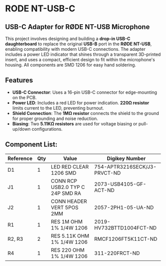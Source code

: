 # RODE NT-USB-C

## USB-C Adapter for RØDE NT-USB Microphone

This project involves designing and building a **drop-in USB-C daughterboard** to replace the original **USB-B** port in the **RØDE NT-USB**, enabling compatibility with modern USB-C connections.
The adapter includes a power LED indicator that shines through a transparent 3D-printed insert, and uses a compact, efficient design to fit within the microphone's housing.
All components are SMD 1206 for easy hand soldering.

## Features

- **USB-C Connector**: Uses a 16-pin USB-C connector for edge-mounting on the PCB.
- **Power LED**: Includes a red LED for power indication. **220Ω resistor** limits current to the LED, preventing burnout.
- **Shield Connection**: The **1MΩ resistor** connects the shield to the ground for proper grounding and noise reduction.
- **Biasing**: Two **5.11KΩ resistors** are used for voltage biasing or pull-up/down configurations.

## Component List:

| Reference | Qty | Value                            | Digikey Number               |
|-----------|-----|----------------------------------|------------------------------|
| D1        | 1   | LED RED CLEAR 1206 SMD           | 754-APTR3216SECK/J3-PRVCT-ND |
| J1        | 1   | CONN RCP USB2.0 TYP C 24P SMD RA | 2073-USB4105-GF-ACT-ND       |
| J2        | 1   | CONN HEADER VERT 5POS 2MM        | 2057-2PH1-05-UA-ND           |
| R1        | 1   | RES 1M OHM 1% 1/4W 1206          | 2019-HV732BTTD1004FCT-ND     |
| R2, R3    | 2   | RES 5.11K OHM 1% 1/4W 1206       | RMCF1206FT5K11CT-ND          |
| R4        | 1   | RES 220 OHM 1% 1/4W 1206         | 311-220FRCT-ND               |
